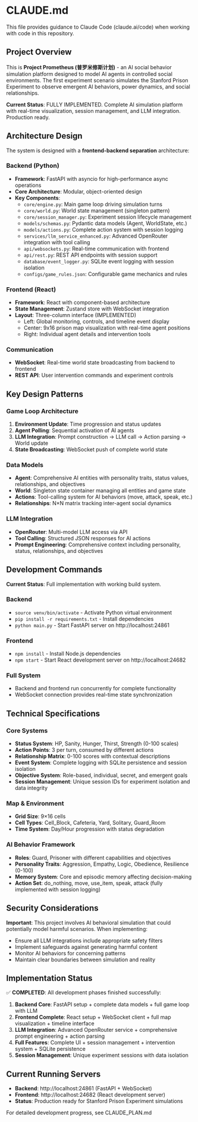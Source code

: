 # CLAUDE.md

This file provides guidance to Claude Code (claude.ai/code) when working with code in this repository.

## Project Overview

This is **Project Prometheus (普罗米修斯计划)** - an AI social behavior simulation platform designed to model AI agents in controlled social environments. The first experiment scenario simulates the Stanford Prison Experiment to observe emergent AI behaviors, power dynamics, and social relationships.

**Current Status**: FULLY IMPLEMENTED. Complete AI simulation platform with real-time visualization, session management, and LLM integration. Production ready.

## Architecture Design

The system is designed with a **frontend-backend separation** architecture:

### Backend (Python)
- **Framework**: FastAPI with asyncio for high-performance async operations
- **Core Architecture**: Modular, object-oriented design
- **Key Components**:
  - `core/engine.py`: Main game loop driving simulation turns
  - `core/world.py`: World state management (singleton pattern)
  - `core/session_manager.py`: Experiment session lifecycle management
  - `models/schemas.py`: Pydantic data models (Agent, WorldState, etc.)
  - `models/actions.py`: Complete action system with session logging
  - `services/llm_service_enhanced.py`: Advanced OpenRouter integration with tool calling
  - `api/websockets.py`: Real-time communication with frontend
  - `api/rest.py`: REST API endpoints with session support
  - `database/event_logger.py`: SQLite event logging with session isolation
  - `configs/game_rules.json`: Configurable game mechanics and rules

### Frontend (React)
- **Framework**: React with component-based architecture
- **State Management**: Zustand store with WebSocket integration
- **Layout**: Three-column interface (IMPLEMENTED)
  - Left: Global monitoring, controls, and timeline event display
  - Center: 9x16 prison map visualization with real-time agent positions
  - Right: Individual agent details and intervention tools

### Communication
- **WebSocket**: Real-time world state broadcasting from backend to frontend
- **REST API**: User intervention commands and experiment controls

## Key Design Patterns

### Game Loop Architecture
1. **Environment Update**: Time progression and status updates
2. **Agent Polling**: Sequential activation of AI agents
3. **LLM Integration**: Prompt construction → LLM call → Action parsing → World update
4. **State Broadcasting**: WebSocket push of complete world state

### Data Models
- **Agent**: Comprehensive AI entities with personality traits, status values, relationships, and objectives
- **World**: Singleton state container managing all entities and game state
- **Actions**: Tool-calling system for AI behaviors (move, attack, speak, etc.)
- **Relationships**: N×N matrix tracking inter-agent social dynamics

### LLM Integration
- **OpenRouter**: Multi-model LLM access via API
- **Tool Calling**: Structured JSON responses for AI actions
- **Prompt Engineering**: Comprehensive context including personality, status, relationships, and objectives

## Development Commands

**Current Status**: Full implementation with working build system.

### Backend
- `source venv/bin/activate` - Activate Python virtual environment
- `pip install -r requirements.txt` - Install dependencies
- `python main.py` - Start FastAPI server on http://localhost:24861

### Frontend
- `npm install` - Install Node.js dependencies
- `npm start` - Start React development server on http://localhost:24682

### Full System
- Backend and frontend run concurrently for complete functionality
- WebSocket connection provides real-time state synchronization

## Technical Specifications

### Core Systems
- **Status System**: HP, Sanity, Hunger, Thirst, Strength (0-100 scales)
- **Action Points**: 3 per turn, consumed by different actions
- **Relationship Matrix**: 0-100 scores with contextual descriptions
- **Event System**: Complete logging with SQLite persistence and session isolation
- **Objective System**: Role-based, individual, secret, and emergent goals
- **Session Management**: Unique session IDs for experiment isolation and data integrity

### Map & Environment
- **Grid Size**: 9×16 cells
- **Cell Types**: Cell_Block, Cafeteria, Yard, Solitary, Guard_Room
- **Time System**: Day/Hour progression with status degradation

### AI Behavior Framework
- **Roles**: Guard, Prisoner with different capabilities and objectives
- **Personality Traits**: Aggression, Empathy, Logic, Obedience, Resilience (0-100)
- **Memory System**: Core and episodic memory affecting decision-making
- **Action Set**: do_nothing, move, use_item, speak, attack (fully implemented with session logging)

## Security Considerations

**Important**: This project involves AI behavioral simulation that could potentially model harmful scenarios. When implementing:
- Ensure all LLM integrations include appropriate safety filters
- Implement safeguards against generating harmful content
- Monitor AI behaviors for concerning patterns
- Maintain clear boundaries between simulation and reality

## Implementation Status

✅ **COMPLETED**: All development phases finished successfully:
1. **Backend Core**: FastAPI setup + complete data models + full game loop with LLM
2. **Frontend Complete**: React setup + WebSocket client + full map visualization + timeline interface
3. **LLM Integration**: Advanced OpenRouter service + comprehensive prompt engineering + action parsing
4. **Full Features**: Complete UI + session management + intervention system + SQLite persistence
5. **Session Management**: Unique experiment sessions with data isolation

## Current Running Servers
- **Backend**: http://localhost:24861 (FastAPI + WebSocket)
- **Frontend**: http://localhost:24682 (React development server)
- **Status**: Production ready for Stanford Prison Experiment simulations

For detailed development progress, see CLAUDE_PLAN.md